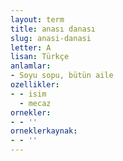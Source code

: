 ```yaml
---
layout: term
title: anası danası
slug: anasi-danasi
letter: A
lisan: Türkçe
anlamlar:
- Soyu sopu, bütün aile
ozellikler:
- - isim
  - mecaz
ornekler:
- - ''
orneklerkaynak:
- - ''
---
```

